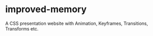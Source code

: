 # improved-memory

A CSS presentation website with Animation, Keyframes, Transitions, Transforms etc.
